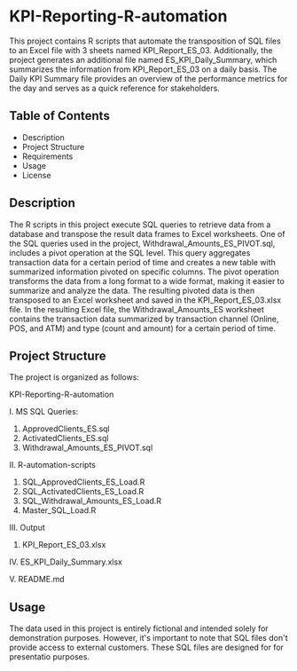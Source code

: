 # KPI-Reporting-R-automation
This project contains R scripts that automate the transposition of SQL files to an Excel file with 3 sheets named KPI_Report_ES_03. Additionally, the project generates an additional file named ES_KPI_Daily_Summary, which summarizes the information from KPI_Report_ES_03 on a daily basis. The Daily KPI Summary file provides an overview of the performance metrics for the day and serves as a quick reference for stakeholders.

## Table of Contents
* Description
* Project Structure
* Requirements
* Usage
* License

## Description
The R scripts in this project execute SQL queries to retrieve data from a database and transpose the result data frames to Excel worksheets. One of the SQL queries used in the project, Withdrawal_Amounts_ES_PIVOT.sql, includes a pivot operation at the SQL level. This query aggregates transaction data for a certain period of time and creates a new table with summarized information pivoted on specific columns. The pivot operation transforms the data from a long format to a wide format, making it easier to summarize and analyze the data. The resulting pivoted data is then transposed to an Excel worksheet and saved in the KPI_Report_ES_03.xlsx file. In the resulting Excel file, the Withdrawal_Amounts_ES worksheet contains the transaction data summarized by transaction channel (Online, POS, and ATM) and type (count and amount) for a certain period of time. 

## Project Structure 
The project is organized as follows:

KPI-Reporting-R-automation

I. MS SQL Queries:
   1. ApprovedClients_ES.sql
   2. ActivatedClients_ES.sql
   3. Withdrawal_Amounts_ES_PIVOT.sql

II. R-automation-scripts
   1. SQL_ApprovedClients_ES_Load.R
   2. SQL_ActivatedClients_ES_Load.R
   3. SQL_Withdrawal_Amounts_ES_Load.R
   4. Master_SQL_Load.R
   
III. Output
   1. KPI_Report_ES_03.xlsx

IV. ES_KPI_Daily_Summary.xlsx

V. README.md

## Usage 
The data used in this project is entirely fictional and intended solely for demonstration purposes. However, it's important to note that SQL files don't provide access to external customers. These SQL files are designed for for presentatio purposes.
